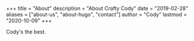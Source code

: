 +++
title = "About"
description = "About Crafty Cody"
date = "2019-02-28"
aliases = ["about-us", "about-hugo", "contact"]
author = "Cody"
lastmod = "2020-10-09"
+++

Cody's the best.